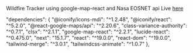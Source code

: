 Wildfire Tracker using google-map-react and Nasa EOSNET api
Live [here]("")

"dependencies": {
    "@iconify/icons-mdi": "^1.2.48",
    "@iconify/react": "^5.2.0",
    "@react-google-maps/api": "^2.20.6",
    "class-variance-authority": "^0.7.1",
    "clsx": "^2.1.1",
    "google-map-react": "^2.2.1",
    "lucide-react": "^0.475.0",
    "next": "15.1.7",
    "react": "^19.0.0",
    "react-dom": "^19.0.0",
    "tailwind-merge": "^3.0.1",
    "tailwindcss-animate": "^1.0.7"
  },


